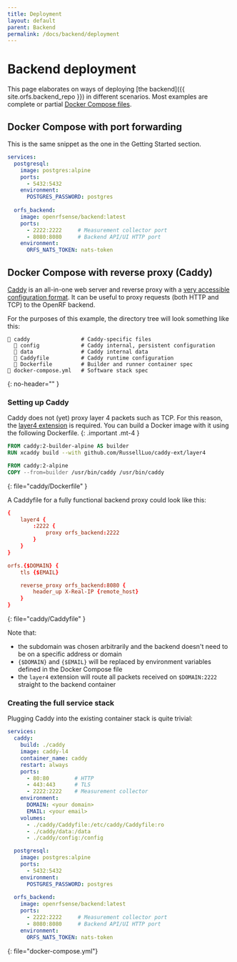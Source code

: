```yaml
---
title: Deployment
layout: default
parent: Backend
permalink: /docs/backend/deployment
---
```


# Backend deployment
This page elaborates on ways of deploying [the backend]({{ site.orfs.backend_repo }}) in different scenarios. Most examples are complete or partial [Docker Compose files](https://docs.docker.com/compose/compose-file/).

## Docker Compose with port forwarding
This is the same snippet as the one in the Getting Started section.

```yaml
services:
  postgresql:
    image: postgres:alpine
    ports:
      - 5432:5432
    environment:
      POSTGRES_PASSWORD: postgres
  
  orfs_backend:
    image: openrfsense/backend:latest
    ports:
      - 2222:2222     # Measurement collector port
      - 8080:8080     # Backend API/UI HTTP port
    environment:
      ORFS_NATS_TOKEN: nats-token
```

## Docker Compose with reverse proxy (Caddy)
[Caddy](https://caddyserver.com/) is an all-in-one web server and reverse proxy with a [very accessible configuration format](https://caddyserver.com/docs/caddyfile). It can be useful to proxy requests (both HTTP and TCP) to the OpenRF backend.

For the purposes of this example, the directory tree will look something like this:

```
📂 caddy                # Caddy-specific files
  📂 config             # Caddy internal, persistent configuration
  📂 data               # Caddy internal data
  📄 Caddyfile          # Caddy runtime configuration
  📄 Dockerfile         # Builder and runner container spec
📄 docker-compose.yml   # Software stack spec
```
{: no-header="" }

### Setting up Caddy

Caddy does not (yet) proxy layer 4 packets such as TCP. For this reason, the [layer4 extension](https://github.com/RussellLuo/caddy-ext/tree/master/layer4) is required. You can build a Docker image with it using the following Dockerfile.
{: .important .mt-4 }

```dockerfile
FROM caddy:2-builder-alpine AS builder
RUN xcaddy build --with github.com/RussellLuo/caddy-ext/layer4

FROM caddy:2-alpine
COPY --from=builder /usr/bin/caddy /usr/bin/caddy
```
{: file="caddy/Dockerfile" }

A Caddyfile for a fully functional backend proxy could look like this:

```conf
{
    layer4 {
        :2222 {
            proxy orfs_backend:2222
        }
    }
}

orfs.{$DOMAIN} {
    tls {$EMAIL}

    reverse_proxy orfs_backend:8080 {
        header_up X-Real-IP {remote_host}
    }
}
```
{: file="caddy/Caddyfile" }

Note that:
- the subdomain was chosen arbitrarily and the backend doesn't need to be on a specific address or domain
- `{$DOMAIN}` and `{$EMAIL}` will be replaced by environment variables defined in the Docker Compose file
- the `layer4` extension will route all packets received on `$DOMAIN:2222` straight to the backend container

### Creating the full service stack

Plugging Caddy into the existing container stack is quite trivial:

```yaml
services:
  caddy:
    build: ./caddy
    image: caddy-l4
    container_name: caddy
    restart: always
    ports:
      - 80:80        # HTTP
      - 443:443      # TLS
      - 2222:2222    # Measurement collector
    environment:
      DOMAIN: <your domain>
      EMAIL: <your email>
    volumes:
      - ./caddy/Caddyfile:/etc/caddy/Caddyfile:ro
      - ./caddy/data:/data
      - ./caddy/config:/config

  postgresql:
    image: postgres:alpine
    ports:
      - 5432:5432
    environment:
      POSTGRES_PASSWORD: postgres
  
  orfs_backend:
    image: openrfsense/backend:latest
    ports:
      - 2222:2222     # Measurement collector port
      - 8080:8080     # Backend API/UI HTTP port
    environment:
      ORFS_NATS_TOKEN: nats-token
```
{: file="docker-compose.yml"}